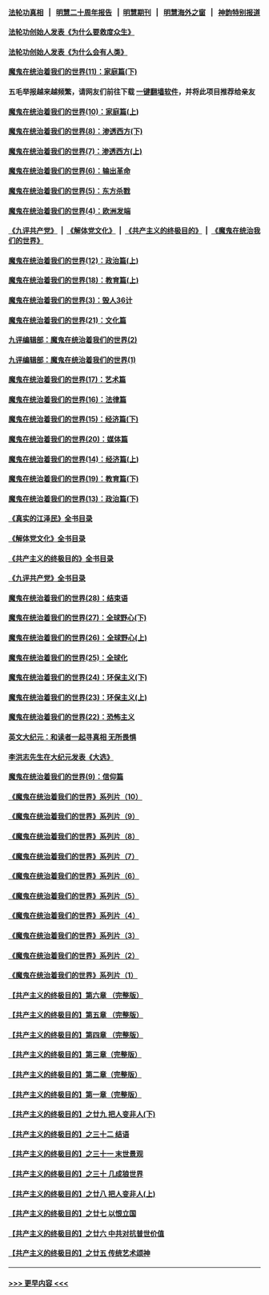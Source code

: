 #### [法轮功真相](https://github.com/gfw-breaker/truth/blob/master/README.md?t=0) &nbsp;&nbsp;|&nbsp;&nbsp; [明慧二十周年报告](https://github.com/gfw-breaker/mh-reports/blob/master/README.md?t=0) &nbsp;&nbsp;|&nbsp;&nbsp;[明慧期刊](https://github.com/gfw-breaker/mh-qikan) &nbsp;&nbsp;|&nbsp;&nbsp; [明慧海外之窗](https://github.com/gfw-breaker/mh-news/blob/master/README.md?t=0) &nbsp;&nbsp;|&nbsp;&nbsp; [神韵特别报道](https://github.com/gfw-breaker/mh-news/blob/master/shenyun.md?t=0)
#### [法轮功创始人发表《为什么要救度众生》](../pages/nsc422/n13975246.md?t=05041543) 
#### [法轮功创始人发表《为什么会有人类》](../pages/nsc422/n13912117.md?t=05041543) 
#### [魔鬼在统治着我们的世界(11)：家庭篇(下)](../pages/nsc422/n10440961.md?t=05041543) 
#### 五毛举报越来越频繁，请网友们前往下载 [一键翻墙软件](https://github.com/gfw-breaker/ssr-accounts)，并将此项目推荐给亲友
#### [魔鬼在统治着我们的世界(10)：家庭篇(上)](../pages/nsc422/n10435448.md?t=05041543) 
#### [魔鬼在统治着我们的世界(8)：渗透西方(下)](../pages/nsc422/n10429603.md?t=05041543) 
#### [魔鬼在统治着我们的世界(7)：渗透西方(上)](../pages/nsc422/n10426013.md?t=05041543) 
#### [魔鬼在统治着我们的世界(6)：输出革命](../pages/nsc422/n10421536.md?t=05041543) 
#### [魔鬼在统治着我们的世界(5)：东方杀戮](../pages/nsc422/n10417707.md?t=05041543) 
#### [魔鬼在统治着我们的世界(4)：欧洲发端](../pages/nsc422/n10414890.md?t=05041543) 
#### [《九评共产党》](https://github.com/begood0513/9ping.md/blob/master/README.md) &nbsp;|&nbsp; [《解体党文化》](../../../../jtdwh.md/blob/master/README.md)  &nbsp;|&nbsp; [《共产主义的终极目的》](../../../../gczydzjmd.md/blob/master/README.md) &nbsp;|&nbsp; [《魔鬼在统治我们的世界》](../../../../mgztzwmdsj.md/blob/master/README.md) 
#### [魔鬼在统治着我们的世界(12)：政治篇(上)](../pages/nsc422/n10444576.md?t=05041543) 
#### [魔鬼在统治着我们的世界(18)：教育篇(上)](../pages/nsc422/n10526970.md?t=05041543) 
#### [魔鬼在统治着我们的世界(3)：毁人36计](../pages/nsc422/n10411583.md?t=05041543) 
#### [魔鬼在统治着我们的世界(21)：文化篇](../pages/nsc422/n10597706.md?t=05041543) 
#### [九评编辑部：魔鬼在统治着我们的世界(2)](../pages/nsc422/n10410036.md?t=05041543) 
#### [九评编辑部：魔鬼在统治着我们的世界(1)](../pages/nsc422/n10406825.md?t=05041543) 
#### [魔鬼在统治着我们的世界(17)：艺术篇](../pages/nsc422/n10499093.md?t=05041543) 
#### [魔鬼在统治着我们的世界(16)：法律篇](../pages/nsc422/n10485969.md?t=05041543) 
#### [魔鬼在统治着我们的世界(15)：经济篇(下)](../pages/nsc422/n10469975.md?t=05041543) 
#### [魔鬼在统治着我们的世界(20)：媒体篇](../pages/nsc422/n10586579.md?t=05041543) 
#### [魔鬼在统治着我们的世界(14)：经济篇(上)](../pages/nsc422/n10457370.md?t=05041543) 
#### [魔鬼在统治着我们的世界(19)：教育篇(下)](../pages/nsc422/n10564808.md?t=05041543) 
#### [魔鬼在统治着我们的世界(13)：政治篇(下)](../pages/nsc422/n10448270.md?t=05041543) 
#### [《真实的江泽民》全书目录](../pages/nsc422/n13721399.md?t=05041543) 
#### [《解体党文化》全书目录](../pages/nsc422/n13721157.md?t=05041543) 
#### [《共产主义的终极目的》全书目录](../pages/nsc422/n13721048.md?t=05041543) 
#### [《九评共产党》全书目录](../pages/nsc422/n13708085.md?t=05041543) 
#### [魔鬼在统治着我们的世界(28)：结束语](../pages/nsc422/n10936246.md?t=05041543) 
#### [魔鬼在统治着我们的世界(27)：全球野心(下)](../pages/nsc422/n10928319.md?t=05041543) 
#### [魔鬼在统治着我们的世界(26)：全球野心(上)](../pages/nsc422/n10900318.md?t=05041543) 
#### [魔鬼在统治着我们的世界(25)：全球化](../pages/nsc422/n10788205.md?t=05041543) 
#### [魔鬼在统治着我们的世界(24)：环保主义(下)](../pages/nsc422/n10695307.md?t=05041543) 
#### [魔鬼在统治着我们的世界(23)：环保主义(上)](../pages/nsc422/n10688613.md?t=05041543) 
#### [魔鬼在统治着我们的世界(22)：恐怖主义](../pages/nsc422/n10614727.md?t=05041543) 
#### [英文大纪元：和读者一起寻真相 无所畏惧](../pages/nsc422/n12542027.md?t=05041543) 
#### [李洪志先生在大纪元发表《大选》](../pages/nsc422/n12534746.md?t=05041543) 
#### [魔鬼在统治着我们的世界(9)：信仰篇](../pages/nsc422/n10432159.md?t=05041543) 
#### [《魔鬼在统治着我们的世界》系列片（10）](../pages/nsc422/n12292670.md?t=05041543) 
#### [《魔鬼在统治着我们的世界》系列片（9）](../pages/nsc422/n12290859.md?t=05041543) 
#### [《魔鬼在统治着我们的世界》系列片（8）](../pages/nsc422/n12287445.md?t=05041543) 
#### [《魔鬼在统治着我们的世界》系列片（7）](../pages/nsc422/n12283425.md?t=05041543) 
#### [《魔鬼在统治着我们的世界》系列片（6）](../pages/nsc422/n12282314.md?t=05041543) 
#### [《魔鬼在统治着我们的世界》系列片（5）](../pages/nsc422/n12281419.md?t=05041543) 
#### [《魔鬼在统治着我们的世界》系列片（4）](../pages/nsc422/n12274024.md?t=05041543) 
#### [《魔鬼在统治着我们的世界》系列片（3）](../pages/nsc422/n12271322.md?t=05041543) 
#### [《魔鬼在统治着我们的世界》系列片（2）](../pages/nsc422/n12269049.md?t=05041543) 
#### [《魔鬼在统治着我们的世界》系列片（1）](../pages/nsc422/n12267575.md?t=05041543) 
#### [【共产主义的终极目的】第六章 （完整版）](../pages/nsc422/n11428913.md?t=05041543) 
#### [【共产主义的终极目的】第五章 （完整版）](../pages/nsc422/n11428912.md?t=05041543) 
#### [【共产主义的终极目的】第四章 （完整版）](../pages/nsc422/n11428907.md?t=05041543) 
#### [【共产主义的终极目的】第三章（完整版）](../pages/nsc422/n11428848.md?t=05041543) 
#### [【共产主义的终极目的】第二章（完整版）](../pages/nsc422/n11428831.md?t=05041543) 
#### [【共产主义的终极目的】第一章（完整版）](../pages/nsc422/n11417651.md?t=05041543) 
#### [【共产主义的终极目的】之廿九 把人变非人(下)](../pages/nsc422/n11344140.md?t=05041543) 
#### [【共产主义的终极目的】之三十二 结语](../pages/nsc422/n11360535.md?t=05041543) 
#### [【共产主义的终极目的】之三十一 末世景观](../pages/nsc422/n11351129.md?t=05041543) 
#### [【共产主义的终极目的】之三十 几成狼世界](../pages/nsc422/n11348280.md?t=05041543) 
#### [【共产主义的终极目的】之廿八 把人变非人(上)](../pages/nsc422/n11340492.md?t=05041543) 
#### [【共产主义的终极目的】之廿七 以恨立国](../pages/nsc422/n11336944.md?t=05041543) 
#### [【共产主义的终极目的】之廿六 中共对抗普世价值](../pages/nsc422/n11324785.md?t=05041543) 
#### [【共产主义的终极目的】之廿五 传统艺术颂神](../pages/nsc422/n11296396.md?t=05041543) 

----
#### [ >>> 更早内容 <<< ](../indexes/nsc422-earlier.md)
